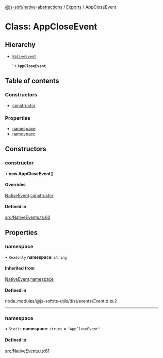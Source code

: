 [@js-soft/native-abstractions](../README.md) / [Exports](../modules.md) / AppCloseEvent

# Class: AppCloseEvent

## Hierarchy

- [`NativeEvent`](NativeEvent.md)

  ↳ **`AppCloseEvent`**

## Table of contents

### Constructors

- [constructor](AppCloseEvent.md#constructor)

### Properties

- [namespace](AppCloseEvent.md#namespace)
- [namespace](AppCloseEvent.md#namespace)

## Constructors

### constructor

• **new AppCloseEvent**()

#### Overrides

[NativeEvent](NativeEvent.md).[constructor](NativeEvent.md#constructor)

#### Defined in

[src/NativeEvents.ts:62](https://github.com/js-soft/ts-native-access/blob/c428889/packages/abstractions/src/NativeEvents.ts#L62)

## Properties

### namespace

• `Readonly` **namespace**: `string`

#### Inherited from

[NativeEvent](NativeEvent.md).[namespace](NativeEvent.md#namespace)

#### Defined in

node_modules/@js-soft/ts-utils/dist/events/Event.d.ts:2

___

### namespace

▪ `Static` **namespace**: `string` = `"AppCloseEvent"`

#### Defined in

[src/NativeEvents.ts:61](https://github.com/js-soft/ts-native-access/blob/c428889/packages/abstractions/src/NativeEvents.ts#L61)
